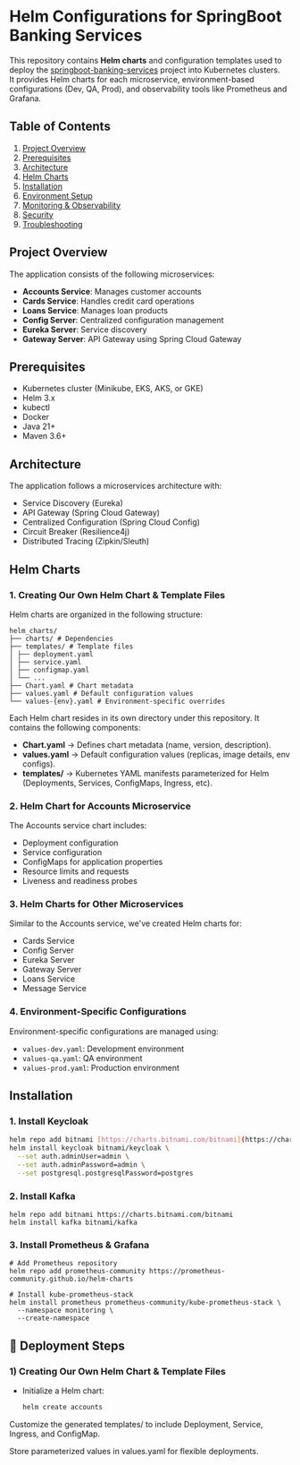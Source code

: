# Helm Configurations for SpringBoot Banking Services

This repository contains **Helm charts** and configuration templates used to deploy the [springboot-banking-services](https://github.com/Sangramjit786/springboot-banking-services.git) project into Kubernetes clusters.  
It provides Helm charts for each microservice, environment-based configurations (Dev, QA, Prod), and observability tools like Prometheus and Grafana. 

## Table of Contents

1. [Project Overview](#project-overview)
2. [Prerequisites](#prerequisites)
3. [Architecture](#architecture)
4. [Helm Charts](#helm-charts)
5. [Installation](#installation)
6. [Environment Setup](#environment-setup)
7. [Monitoring & Observability](#monitoring--observability)
8. [Security](#security)
9. [Troubleshooting](#troubleshooting)

## Project Overview

The application consists of the following microservices:
- **Accounts Service**: Manages customer accounts
- **Cards Service**: Handles credit card operations
- **Loans Service**: Manages loan products
- **Config Server**: Centralized configuration management
- **Eureka Server**: Service discovery
- **Gateway Server**: API Gateway using Spring Cloud Gateway

## Prerequisites

- Kubernetes cluster (Minikube, EKS, AKS, or GKE)
- Helm 3.x
- kubectl
- Docker
- Java 21+
- Maven 3.6+

## Architecture

The application follows a microservices architecture with:
- Service Discovery (Eureka)
- API Gateway (Spring Cloud Gateway)
- Centralized Configuration (Spring Cloud Config)
- Circuit Breaker (Resilience4j)
- Distributed Tracing (Zipkin/Sleuth)

## Helm Charts

### 1. Creating Our Own Helm Chart & Template Files

Helm charts are organized in the following structure:
```
helm_charts/ 
├── charts/ # Dependencies 
├── templates/ # Template files 
│ ├── deployment.yaml 
│ ├── service.yaml 
│ ├── configmap.yaml 
│ └── ... 
├── Chart.yaml # Chart metadata 
├── values.yaml # Default configuration values 
└── values-{env}.yaml # Environment-specific overrides
```

Each Helm chart resides in its own directory under this repository. It contains the following components:

- **Chart.yaml** → Defines chart metadata (name, version, description).  
- **values.yaml** → Default configuration values (replicas, image details, env configs).  
- **templates/** → Kubernetes YAML manifests parameterized for Helm (Deployments, Services, ConfigMaps, Ingress, etc).


### 2. Helm Chart for Accounts Microservice

The Accounts service chart includes:
- Deployment configuration
- Service configuration
- ConfigMaps for application properties
- Resource limits and requests
- Liveness and readiness probes

### 3. Helm Charts for Other Microservices

Similar to the Accounts service, we've created Helm charts for:
- Cards Service
- Config Server
- Eureka Server
- Gateway Server
- Loans Service
- Message Service

### 4. Environment-Specific Configurations

Environment-specific configurations are managed using:
- `values-dev.yaml`: Development environment
- `values-qa.yaml`: QA environment
- `values-prod.yaml`: Production environment

## Installation

### 1. Install Keycloak

```bash
helm repo add bitnami [https://charts.bitnami.com/bitnami](https://charts.bitnami.com/bitnami)
helm install keycloak bitnami/keycloak \
  --set auth.adminUser=admin \
  --set auth.adminPassword=admin \
  --set postgresql.postgresqlPassword=postgres
```

### 2. Install Kafka

```
helm repo add bitnami https://charts.bitnami.com/bitnami
helm install kafka bitnami/kafka
```

### 3. Install Prometheus & Grafana

```
# Add Prometheus repository
helm repo add prometheus-community https://prometheus-community.github.io/helm-charts

# Install kube-prometheus-stack
helm install prometheus prometheus-community/kube-prometheus-stack \
  --namespace monitoring \
  --create-namespace
```

## 🚀 Deployment Steps

### 1) Creating Our Own Helm Chart & Template Files
- Initialize a Helm chart:
  ```bash
  helm create accounts
  ``` 
Customize the generated templates/ to include Deployment, Service, Ingress, and ConfigMap.

Store parameterized values in values.yaml for flexible deployments.
